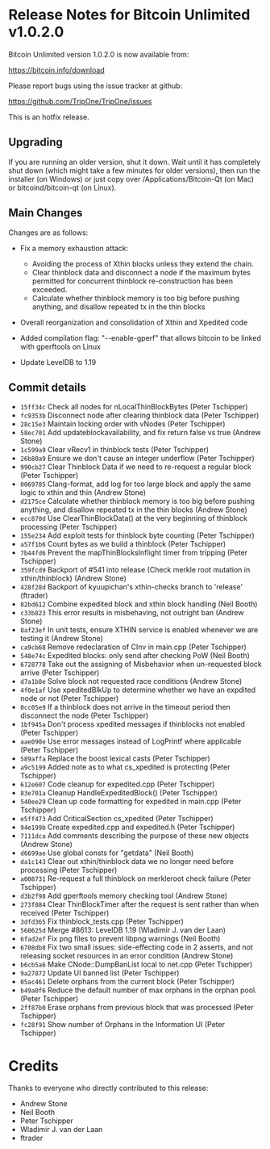 Release Notes for Bitcoin Unlimited v1.0.2.0
============================================

Bitcoin Unlimited version 1.0.2.0 is now available from:

  <https://bitcoin.info/download>

Please report bugs using the issue tracker at github:

  <https://github.com/TripOne/TripOne/issues>

This is an hotfix release.

Upgrading
---------

If you are running an older version, shut it down. Wait until it has completely
shut down (which might take a few minutes for older versions), then run the
installer (on Windows) or just copy over /Applications/Bitcoin-Qt (on Mac) or
bitcoind/bitcoin-qt (on Linux).

Main Changes
------------

Changes are as follows:

- Fix a memory exhaustion attack:
  * Avoiding the process of Xthin blocks unless they extend the chain.
  * Clear thinblock data and disconnect a node if the maximum bytes permitted for concurrent thinblock re-construction has been exceeded.
  * Calculate whether thinblock memory is too big before pushing anything, and disallow repeated tx in the thin blocks

- Overall reorganization and consolidation of Xthin and Xpedited code

- Added compilation flag: "--enable-gperf" that allows bitcoin to be linked with gperftools on Linux

- Update LevelDB to 1.19

Commit details
--------------

- `15ff34c` Check all nodes for nLocalThinBlockBytes (Peter Tschipper)
- `fc9353b` Disconnect node after clearing thinblock data (Peter Tschipper)
- `28c15e3` Maintain locking order with vNodes (Peter Tschipper)
- `58ec701` Add updateblockavailability, and fix return false vs true (Andrew Stone)
- `1c599a9` Clear vRecv1 in thinblock tests (Peter Tschipper)
- `26b80a9` Ensure we don't cause an integer underflow (Peter Tschipper)
- `990cb27` Clear Thinblock Data if we need to re-request a regular block (Peter Tschipper)
- `0069785` Clang-format, add log for too large block and apply the same logic to xthin and thin (Andrew Stone)
- `d2175ce` Calculate whether thinblock memory is too big before pushing anything, and disallow repeated tx in the thin blocks (Andrew Stone)
- `ecc870d` Use ClearThinBlockData() at the very beginning of thinblock processing (Peter Tschipper)
- `155e234` Add exploit tests for thinblock byte counting (Peter Tschipper)
- `a57f1b6` Count bytes as we build a thinblock (Peter Tschipper)
- `7b44fd6` Prevent the mapThinBlocksInflight timer from tripping (Peter Tschipper)
- `359fcd9` Backport of #541 into release (Check merkle root mutation in xthin/thinblock) (Andrew Stone)
- `428f28d` Backport of kyuupichan's xthin-checks branch to 'release' (ftrader)
- `82bd612` Combine expedited block and xthin block handling (Neil Booth)
- `c33b823` This error results in misbehaving, not outright ban (Andrew Stone)
- `8af23ef` In unit tests, ensure XTHIN service is enabled whenever we are testing it (Andrew Stone)
- `ca9cb68` Remove redeclaration of CInv in main.cpp (Peter Tschipper)
- `548e74c` Expedited blocks: only send after checking PoW (Neil Booth)
- `6728778` Take out the assigning of Misbehavior when un-requested block arrive (Peter Tschipper)
- `d7a1b8e` Solve block not requested race conditions (Andrew Stone)
- `4f0e1af` Use xpeditedBlkUp to determine whether we have an expdited node or not (Peter Tschipper)
- `0cc05e9` If a thinblock does not arrive in the timeout period then disconnect the node (Peter Tschipper)
- `1bf945a` Don't process xpedited messages if thinblocks not enabled (Peter Tschipper)
- `aae090e` Use error messages instead of LogPrintf where applicable (Peter Tschipper)
- `589affa` Replace the boost lexical casts (Peter Tschipper)
- `a9c5199` Added note as to what cs_xpedited is protecting (Peter Tschipper)
- `612e607` Code cleanup for expedited.cpp (Peter Tschipper)
- `83e701a` Cleanup HandleExpeditedBlock() (Peter Tschipper)
- `540ee29` Clean up code formatting for expedited in main.cpp (Peter Tschipper)
- `e5ff473` Add CriticalSection cs_xpedited (Peter Tschipper)
- `94e199b` Create expedited.cpp and expedited.h (Peter Tschipper)
- `7111dca` Add comments describing the purpose of these new objects (Andrew Stone)
- `d6699ae` Use global consts for "getdata" (Neil Booth)
- `da1c143` Clear out xthin/thinblock data we no longer need before processing (Peter Tschipper)
- `a008731` Re-request a full thinblock on merkleroot check failure (Peter Tschipper)
- `d3b2f98` Add gperftools memory checking tool (Andrew Stone)
- `273f084` Clear ThinBlockTimer after the request is sent rather than when  received (Peter Tschipper)
- `3dfd365` Fix thinblock_tests.cpp (Peter Tschipper)
- `560625d` Merge #8613: LevelDB 1.19 (Wladimir J. van der Laan)
- `6fad2ef` Fix png files to prevent libpng warnings (Neil Booth)
- `6708db8` Fix two small issues: side-effecting code in 2 asserts, and not releasing socket resources in an error condition (Andrew Stone)
- `b6cb5a6` Make CNode::DumpBanList local to net.cpp (Peter Tschipper)
- `9a27872` Update UI banned list (Peter Tschipper)
- `05ac461` Delete orphans from the current block (Peter Tschipper)
- `b49a0f6` Reduce the default number of max orphans in the orphan pool. (Peter Tschipper)
- `2ff87b0` Erase orphans from previous block that was processed (Peter Tschipper)
- `fc28f91` Show number of Orphans in the Information UI (Peter Tschipper)

Credits
=======

Thanks to everyone who directly contributed to this release:

- Andrew Stone
- Neil Booth
- Peter Tschipper
- Wladimir J. van der Laan
- ftrader










